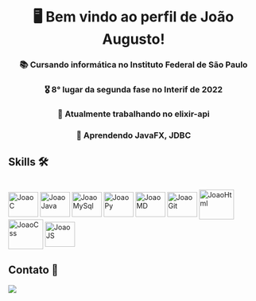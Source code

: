 <h1 align="center">🖥 Bem vindo ao perfil de João Augusto!</h1>
<h3 align="center">📚 Cursando informática no Instituto Federal de São Paulo</h3> 
<h3 align="center">🎖 8° lugar da segunda fase no Interif de 2022</h3>
<h3 align="center">🔭 Atualmente trabalhando no elixir-api</h3>
<h3 align="center">🌱 Aprendendo JavaFX, JDBC</h3> 

## Skills 🛠
<div style="display: inline_block"><br>
  <img align="center" alt="JoaoC" height="50" width="60" <img src="https://cdn.jsdelivr.net/gh/devicons/devicon/icons/c/c-original.svg" />
  <img align="center" alt="JoaoJava" height="50" width="60" <img src="https://cdn.jsdelivr.net/gh/devicons/devicon/icons/java/java-original.svg" />
  <img align="center" alt="JoaoMySql" height="50" width="60" <img src="https://cdn.jsdelivr.net/gh/devicons/devicon/icons/mysql/mysql-original-wordmark.svg" />
  <img align="center" alt="JoaoPy" height="50" width="60"<img src="https://cdn.jsdelivr.net/gh/devicons/devicon/icons/python/python-original.svg" />
  <img align="center" alt="JoaoMD" height="50" width="60" src="https://cdn.jsdelivr.net/gh/devicons/devicon/icons/markdown/markdown-original.svg" />
  <img align="center" alt="JoaoGit" height="50" width="60" <img src="https://cdn.jsdelivr.net/gh/devicons/devicon/icons/git/git-original.svg" />
  <img align="center" alt="JoaoHtml" height="60" width="70" <img src="https://cdn.jsdelivr.net/gh/devicons/devicon/icons/html5/html5-original-wordmark.svg" />
  <img align="center" alt="JoaoCss" height="60" width="70" <img src="https://cdn.jsdelivr.net/gh/devicons/devicon/icons/css3/css3-original-wordmark.svg" />
  <img align="center" alt="JoaoJS" height="50" width="60" <img src="https://cdn.jsdelivr.net/gh/devicons/devicon/icons/javascript/javascript-original.svg" />




## Contato 📱
  <a href = "mailto:joao.haupt.profissional@gmail.com"><img src="https://img.shields.io/badge/-Gmail-%23333?style=for-the-badge&logo=gmail" target="_blank"></a>




